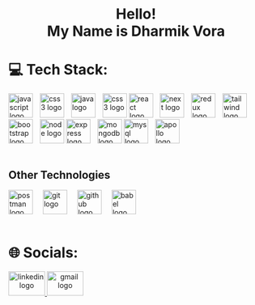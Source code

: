 <h1 align="center">Hello!<br>My Name is Dharmik Vora</h1>

<!--
<h1> 💫 About Me:</h1>
<h4>👯 I’m looking to collaborate on React</h4>
<h4>🌱 I’m currently learning back-end development</h4>
<h4>💬 Ask me about java, javascript, react</h4>
<h4>📫 How to reach me voradharmik81@gamil.com</h4>
<hr />
<br />
-->

<!--
<h2 align="center">Most Recent Work</h2>

<br />

<a href="https://souled-store-six.vercel.app" align="left">
  <img align="left" height="180" src="https://encrypted-tbn0.gstatic.com/images?q=tbn:ANd9GcRCeNzi6daRctY2MSMxGfQmuO9lDj7FiSQJ-3ytb2nAenaZzXk9SlmIQgCR4UvjHeT0ivA&usqp=CAU"/>
</a>

<h3 align="left">The Souled Store</h3>

<p>Developed user-centric e-commerce website with user authentication and authorization. It has categories of products, detailed product page. 
  Authenticated users have access to cart page, order page to track the order, profile page to see and edit the user information. </p>
<a href="https://souled-store-six.vercel.app" align="left" target="_blank" rel="reopener noreferrer">See Demo</a>

<br />
<br />

<a href="https://sound-cloud-clone-react-project-1-o4mx250y2w4d.vercel.app" align="left">
  <img align="left" height="210" width="230" src="https://encrypted-tbn2.gstatic.com/images?q=tbn:ANd9GcR6bcpLumWW4vBwO8jGhO5NsXtAAdd5zRtywj1yZbBMuE1_fPK5"  />
</a>

<h3 align="left">Sound Cloud</h3>

<p align="left">Developed user-centric web features: streamlined authentication, personalized playlists, advanced search, and detailed content pages for seamless user experience.</p>

<a href="https://sound-cloud-clone-react-project-1-o4mx250y2w4d.vercel.app" align="left" target="_blank" rel="reopener noreferrer">See Demo</a>

<br />
<br />
<br />
-->

<h1>💻 Tech Stack:</h1>

<div>
    <img src="https://img.shields.io/badge/JavaScript-F7DF1E?logo=javascript&logoColor=black&style=for-the-badge" height="48" alt="javascript logo"  />
    <img width="6" />
    <img src="https://img.shields.io/badge/typescript-%23007ACC.svg?style=for-the-badge&logo=typescript&logoColor=white" height="48" alt="css3 logo"  />
    <img width="6" />
    <img src="https://img.shields.io/badge/java-%23ED8B00.svg?style=for-the-badge&logo=openjdk&logoColor=white" height="48" alt="java logo" />
    <img width="6" />
    <img src="https://img.shields.io/badge/r-%23276DC3.svg?style=for-the-badge&logo=r&logoColor=white" height="48" alt="css3 logo"  />
    <img src="https://img.shields.io/badge/react-%2320232a.svg?style=for-the-badge&logo=react&logoColor=%2361DAFB" height="48" alt="react logo"  />
    <img width="6" />
    <img src="https://img.shields.io/badge/Next-black?style=for-the-badge&logo=next.js&logoColor=white" height="48" alt="next logo"  />
    <img width="6" />
    <img src="https://img.shields.io/badge/redux-%23593d88.svg?style=for-the-badge&logo=redux&logoColor=white" height="48" alt="redux logo"  />
    <img width="6" />
    <img src="https://img.shields.io/badge/tailwindcss-%2338B2AC.svg?style=for-the-badge&logo=tailwind-css&logoColor=white" height="48" alt="tailwind logo"  />
    <img width="6" />
    <img src="https://img.shields.io/badge/bootstrap-%238511FA.svg?style=for-the-badge&logo=bootstrap&logoColor=white" height="48" alt="bootstrap logo"  />
    <img width="6" />
    <img src="https://img.shields.io/badge/Node.js-339933?logo=nodedotjs&logoColor=white&style=for-the-badge" height="48" alt="node logo"  />
    <img src="https://img.shields.io/badge/express.js-%23404d59.svg?style=for-the-badge&logo=express&logoColor=%2361DAFB" height="48" alt="express logo"/>
    <img width="6" />
    <img src="https://img.shields.io/badge/MongoDB-47A248?logo=mongodb&logoColor=white&style=for-the-badge" height="48" alt="mongodb logo"/>
    <img src="https://img.shields.io/badge/mysql-%2300000f.svg?style=for-the-badge&logo=mysql&logoColor=white" height="48" alt="mysql logo"  />
    <img width="6" />
    <img src="https://img.shields.io/badge/-ApolloGraphQL-311C87?style=for-the-badge&logo=apollo-graphql" height="48" alt="apollo logo"  />
</div>

<br />

<h2>Other Technologies</h2>
<div>
  <img src="https://skillicons.dev/icons?i=postman" height="48" alt="postman logo"  />
  <img width="12" />
  <img src="https://skillicons.dev/icons?i=git" height="48" alt="git logo"  />
  <img width="12" />
  <img src="https://skillicons.dev/icons?i=github" height="48" alt="github logo"  />
  <img width="12" />
  <img src="https://img.shields.io/badge/Babel-F9DC3e?style=for-the-badge&logo=babel&logoColor=black" height="48" alt="babel logo"  />
</div>


<br />

<h1>🌐 Socials:</h1>

<div>
  <a align="center" href="https://www.linkedin.com/in/dharmik-vora-910279201">
    <img src="https://raw.githubusercontent.com/maurodesouza/profile-readme-generator/master/src/assets/icons/social/linkedin/default.svg" width="72" height="48" alt="linkedin logo"  />
  </a>
  <a align="center" href="mailto:voradharmik81@gmail.com">
    <img src="https://raw.githubusercontent.com/maurodesouza/profile-readme-generator/master/src/assets/icons/social/gmail/default.svg" width="72" height="48" alt="gmail logo"  />
  </a>
</div>

<br />
<br />
<!--
# 📊 GitHub Stats:
![](https://github-readme-stats.vercel.app/api?username=den319&theme=tokyonight&hide_border=true&include_all_commits=false&count_private=false)<br/>
![](https://github-readme-streak-stats.herokuapp.com/?user=den319&theme=tokyonight&hide_border=true)<br/>
![](https://github-readme-stats.vercel.app/api/top-langs/?username=den319&theme=tokyonight&hide_border=true&include_all_commits=false&count_private=false&layout=compact)
-->
